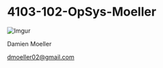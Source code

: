 # 4103-102-OpSys-Moeller

![Imgur](http://i.imgur.com/TciWIOL.jpg?1)

Damien Moeller

dmoeller02@gmail.com
